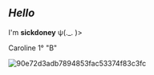 ## *Hello*
 I'm **sickdoney** ψ(._. )>

<!--
**sickdoney-Carol/sickdoney-Carol** is a ✨ _special_ ✨ repository because its `README.md` (this file) appears on your GitHub profile.

Here are some ideas to get you started:

- 🔭 I'm Caroline 
- 🌱 I'm developing in the JavaScript language 
- 🤔 I use this space to organize and share my projects developed.
- 🤓 I love roblox
- 💬 I don't know how to use this
- 😄 Pronouns: Ro/ck
- 💬 my Gmail is: marzurkiewicz.carol@gmail.com
-->Caroline 1° "B"
![90e72d3adb7894853fac53374f83c3fc](https://github.com/user-attachments/assets/3aea700d-6193-456b-89ec-e008063daf0b)
